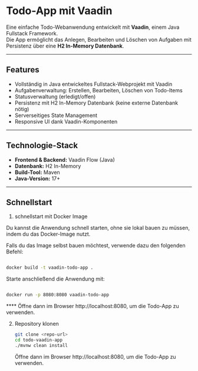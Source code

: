 # Todo-App mit Vaadin

Eine einfache Todo-Webanwendung entwickelt mit **Vaadin**, einem Java Fullstack Framework.  
Die App ermöglicht das Anlegen, Bearbeiten und Löschen von Aufgaben mit Persistenz über eine **H2 In-Memory Datenbank**.

---

## Features

- Vollständig in Java entwickeltes Fullstack-Webprojekt mit Vaadin
- Aufgabenverwaltung: Erstellen, Bearbeiten, Löschen von Todo-Items
- Statusverwaltung (erledigt/offen)
- Persistenz mit H2 In-Memory Datenbank (keine externe Datenbank nötig)
- Serverseitiges State Management
- Responsive UI dank Vaadin-Komponenten

---

## Technologie-Stack

- **Frontend & Backend:** Vaadin Flow (Java)
- **Datenbank:** H2 In-Memory
- **Build-Tool:** Maven
- **Java-Version:** 17+

---

## Schnellstart

1. schnellstart mit Docker Image

Du kannst die Anwendung schnell starten, ohne sie lokal bauen zu müssen, indem du das Docker-Image nutzt.

Falls du das Image selbst bauen möchtest, verwende dazu den folgenden Befehl:

```bash

docker build -t vaadin-todo-app .

```

Starte anschließend die Anwendung mit:

```bash

docker run -p 8080:8080 vaadin-todo-app

```

\*\*\*\* Öffne dann im Browser http://localhost:8080, um die Todo-App zu verwenden.

2. Repository klonen

   ```bash
   git clone <repo-url>
   cd todo-vaadin-app
   ./mvnw clean install
   ```

   Öffne dann im Browser http://localhost:8080, um die Todo-App zu verwenden.
